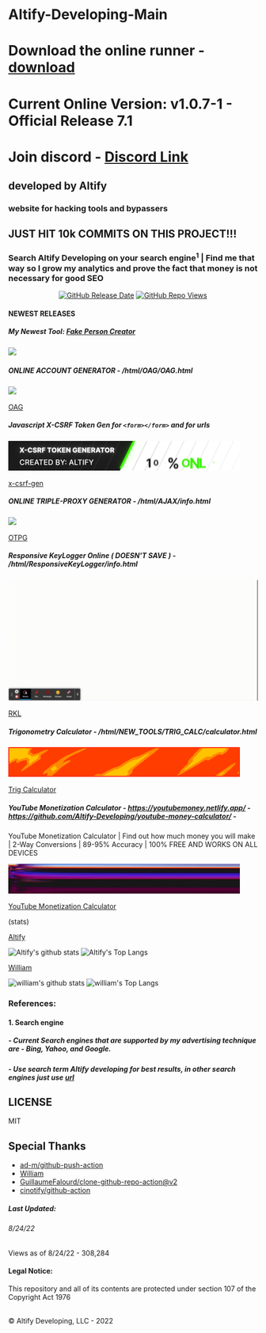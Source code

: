 # Altify-Developing-Main
# Download the online runner - [download](https://github.com/Altify-Developing/Altify-Developing-Main/blob/main/AllTools.zip?raw=true)
# Current Online Version: v1.0.7-1 - Official Release 7.1
# Join discord - [Discord Link](https://joindiscord.netlify.app)
## developed by Altify
### website for hacking tools and bypassers
## JUST HIT 10k COMMITS ON THIS PROJECT!!!
### Search Altify Developing on your search engine<sup>1</sup> | Find me that way so I grow my analytics and prove the fact that money is not necessary for good SEO
<p align="center">
  <a href="https://github.com/Altify-Developing/Altify-Developing-Main/releases/latest"><img alt="GitHub Release Date" src="https://img.shields.io/github/release-date/Altify-Developing/Altify-Developing-Main?color=success"></a>
<a href="https://views.whatilearened.today/views/github/Altify-Developing/altify-developing-chs.svg"><img alt="GitHub Repo Views" src="https://views.whatilearened.today/views/github/Altify-Developing/altify-developing-chs.svg"></a>
</p>

#### NEWEST RELEASES

##### My Newest Tool: [Fake Person Creator](https://github.com/Altify-Development/Fake-Person-Generator)

<img src='https://altify-developing-001.netlify.app/img/fpc.gif'>

##### ONLINE ACCOUNT GENERATOR - /html/OAG/OAG.html
<img src="https://github.com/Altify-Developing/Altify-Developing-Main/blob/main/html/OAG/img/AltifyOAG.gif"></img>

[OAG](https://github.com/Altify-Developing/Altify-Developing-Main/blob/main/html/OAG/OAG.html)

##### Javascript X-CSRF Token Gen for `<form></form>` and for urls
<img src="https://github.com/Altify-Developing/Altify-Developing-Main/blob/main/CSRF/CSRF.gif"></img>

[x-csrf-gen](https://github.com/Altify-Developing/Altify-Developing-Main/blob/main/CSRF/X-CSRF-GEN.html)

##### ONLINE TRIPLE-PROXY GENERATOR - /html/AJAX/info.html
<img src="https://github.com/Altify-Developing/Altify-Developing-Main/blob/main/html/AJAX/img/AltifyPrxGen.gif"></img>

[OTPG](https://github.com/Altify-Developing/Altify-Developing-Main/blob/main/html/AJAX/info.html)

##### Responsive KeyLogger Online ( DOESN'T SAVE ) - /html/ResponsiveKeyLogger/info.html
<img src="https://raw.githubusercontent.com/Altify-Developing/Altify-Developing-Main/main/html/ResponsiveKeyLogger/Example.gif"></img>

[RKL](https://altify-developing-001.netlify.app/html/responsivekeylogger/info)

##### Trigonometry Calculator - /html/NEW_TOOLS/TRIG_CALC/calculator.html
<img src="https://github.com/Altify-Developing/Altify-Developing-Main/raw/main/html/NEW_TOOLS/TRIG_CALC/PR.TrigCalc.gif"></img>

[Trig Calculator](https://altify-developing-001.netlify.app/html/new_tools/trig_calc/calculator)

##### YouTube Monetization Calculator - https://youtubemoney.netlify.app/ - https://github.com/Altify-Developing/youtube-money-calculator/ -
<p>YouTube Monetization Calculator | Find out how much money you will make | 2-Way Conversions | 89-95% Accuracy | 100% FREE AND WORKS ON ALL DEVICES</p>
<img src="https://github.com/Altify-Developing/Altify-Developing-Main/raw/main/html/NEW_TOOLS/TRIG_CALC/YT.Calc.gif"></img>

[YouTube Monetization Calculator](https://youtubemoney.netlify.app/)

(stats)

[Altify](https://github.com/Altify-Development)

![Altify's github stats](https://github-readme-stats.vercel.app/api?username=altify-development&count_private=true&show_icons=true&include_all_commits&custom_title=Altify%27s%20Statistics)
![Altify's Top Langs](https://github-readme-stats.vercel.app/api/top-langs/?username=altify-development&langs_count=3)

[William](https://github.com/williameom5678)

![william's github stats](https://github-readme-stats.vercel.app/api?username=williameom5678&count_private=true&show_icons=true&include_all_commits&custom_title=williameom5678%27s%20Statistics)
![william's Top Langs](https://github-readme-stats.vercel.app/api/top-langs/?username=williameom5678&langs_count=3)

### References:

#### 1. Search engine
##### - Current Search engines that are supported by my advertising technique are - Bing, Yahoo, and Google.
##### - Use search term Altify developing for best results, in other search engines just use [url](https://altify-developing-001.netlify.app/?ref=github)

## LICENSE
MIT

## Special Thanks
- [ad-m/github-push-action](https://github.com/ad-m/github-push-action)
- [William](https://github.com/williameom5678)
- [GuillaumeFalourd/clone-github-repo-action@v2](https://github.com/GuillaumeFalourd/clone-github-repo-action)
- [cinotify/github-action](https://github.com/cinotify/github-action)

##### Last Updated:
###### 8/24/22



Views as of 8/24/22 - 308,284



#### Legal Notice:

This repository and all of its contents are protected under section 107 of the Copyright Act 1976

<html><br>&copy; Altify Developing, LLC - 2022</html>
